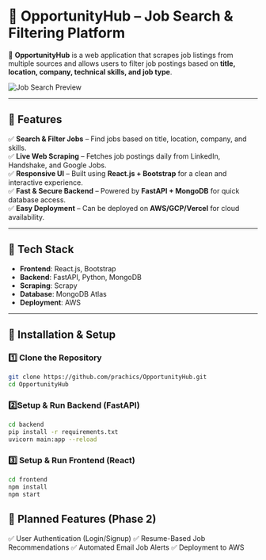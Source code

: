 # 📌 OpportunityHub – Job Search & Filtering Platform

🚀 **OpportunityHub** is a web application that scrapes job listings from multiple sources and allows users to filter job postings based on **title, location, company, technical skills, and job type**.

![Job Search Preview](https://your-image-url.com)

---

## 📌 **Features**
✅ **Search & Filter Jobs** – Find jobs based on title, location, company, and skills.  
✅ **Live Web Scraping** – Fetches job postings daily from LinkedIn, Handshake, and Google Jobs.  
✅ **Responsive UI** – Built using **React.js + Bootstrap** for a clean and interactive experience.  
✅ **Fast & Secure Backend** – Powered by **FastAPI + MongoDB** for quick database access.  
✅ **Easy Deployment** – Can be deployed on **AWS/GCP/Vercel** for cloud availability.

---

## 📌 **Tech Stack**
- **Frontend**: React.js, Bootstrap  
- **Backend**: FastAPI, Python, MongoDB  
- **Scraping**: Scrapy  
- **Database**: MongoDB Atlas  
- **Deployment**: AWS

---

## 📌 **Installation & Setup**
### **1️⃣ Clone the Repository**
```bash
git clone https://github.com/prachics/OpportunityHub.git
cd OpportunityHub
```
### **2️⃣Setup & Run Backend (FastAPI)**
```bash
cd backend
pip install -r requirements.txt
uvicorn main:app --reload
```
### **3️⃣ Setup & Run Frontend (React)**
```bash
cd frontend
npm install
npm start
```
## 📌 Planned Features (Phase 2)
✅ User Authentication (Login/Signup)
✅ Resume-Based Job Recommendations
✅ Automated Email Job Alerts
✅ Deployment to AWS